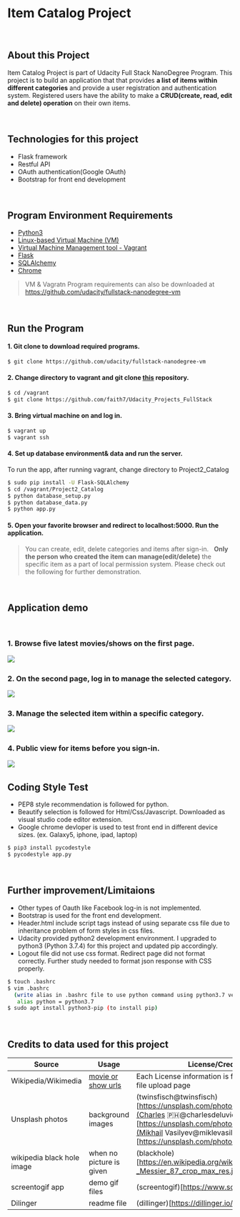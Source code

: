 # Item Catalog Project

&nbsp;
## About this Project
Item Catalog Project is part of Udacity Full Stack NanoDegree Program. 
This project is to build an application that  that provides **a list of items within different categories** and provide a user registration and authentication system. 
Registered users have the ability to make a **CRUD(create, read, edit and delete) operation** on their own items.

&nbsp;
## Technologies for this project 
  - Flask framework
  - Restful API
  - OAuth authentication(Google OAuth)
  - Bootstrap for front end development 

&nbsp;
## Program Environment Requirements 
  - [Python3](https://www.python.org/downloads/)
  - [Linux-based Virtual Machine (VM)](https://www.virtualbox.org/wiki/Download_Old_Builds) 
  - [Virtual Machine Management tool - Vagrant](https://www.vagrantup.com/downloads.html)
  - [Flask](https://pypi.org/project/Flask/)
  - [SQLAlchemy](https://pypi.org/project/Flask-SQLAlchemy)
  - [Chrome](https://www.google.com/chrome/?brand=CHBD&gclid=Cj0KCQjw5MLrBRClARIsAPG0WGzviTAg6Fa8-kxRQ3a6-ktgW-Ftjwzbe2WXAc-eofRSmF6MWQnMg8IaAmvDEALw_wcB&gclsrc=aw.ds)
  

> VM & Vagratn Program requirements can also be downloaded at 
https://github.com/udacity/fullstack-nanodegree-vm

&nbsp;
## Run the Program 
#### 1. Git clone to download required programs. 
``` sh
$ git clone https://github.com/udacity/fullstack-nanodegree-vm
```

#### 2. Change directory to vagrant and git clone [this](https://github.com/faith7/Udacity_Projects_FullStack) repository. 
```sh
$ cd /vagrant 
$ git clone https://github.com/faith7/Udacity_Projects_FullStack
```

#### 3. Bring virtual machine on and log in. 
```sh
$ vagrant up
$ vagrant ssh
```

#### 4. Set up database environment& data and run the server. 
To run the app, after running vagrant, change directory to Project2_Catalog
```sh
$ sudo pip install -U Flask-SQLAlchemy
$ cd /vagrant/Project2_Catalog
$ python database_setup.py 
$ python database_data.py
$ python app.py 
```

#### 5. Open your favorite browser and redirect to localhost:5000. Run the application. 
>You can create, edit, delete categories and items after sign-in. 
&nbsp;
>**Only the person who created the item can manage(edit/delete)** the specific item as a part of local permission system. 
Please check out the following for further demonstration.

&nbsp;
## Application demo 
&nbsp;
&nbsp;
&nbsp;
### 1. Browse five latest movies/shows on the first page.
![](https://github.com/faith7/Udacity_Projects_FullStack/blob/master/Project2_Catalog/result_view_gif/first_page.gif) 
&nbsp;
&nbsp;
&nbsp;
### 2. On the second page, log in to manage the selected category. 
![](https://github.com/faith7/Udacity_Projects_FullStack/blob/master/Project2_Catalog/result_view_gif/manage_category.gif)
&nbsp;
&nbsp;
&nbsp;
### 3. Manage the selected item within a specific category.
![](https://github.com/faith7/Udacity_Projects_FullStack/blob/master/Project2_Catalog/result_view_gif/manage_item.gif)
&nbsp;
&nbsp;
&nbsp;
### 4. Public view for items before you sign-in.
![](https://github.com/faith7/Udacity_Projects_FullStack/blob/master/Project2_Catalog/result_view_gif/item_publicpage.gif) 
&nbsp;
&nbsp;
&nbsp;
## Coding Style Test
 - PEP8 style recommendation is followed for python.
 - Beautify selection is followed for Html/Css/Javascript.
   Downloaded as visual studio code editor extension.
 - Google chrome devloper is used to test front end in different device sizes.
   (ex. Galaxy5, iphone, ipad, laptop)
 
```sh
$ pip3 install pycodestyle
$ pycodestyle app.py
```

&nbsp;
## Further improvement/Limitaions 
 - Other types of Oauth like Facebook log-in is not implemented.
&nbsp;
 - Bootstrap is used for the front end development. 
&nbsp;
 - Header.html include script tags instead of using separate css file due to  inheritance problem of form styles in css files.
&nbsp;
 - Udacity provided python2 development environment. 
   I upgraded to python3 (Python 3.7.4) for this project and  updated pip accordingly.
&nbsp;
- Logout file did not use css format. Redirect page did not format correctly. 
  Further study needed to format json response with CSS properly.
  
```sh
$ touch .bashrc
$ vim .bashrc 
  (write alias in .bashrc file to use python command using python3.7 version) 
   alias python = python3.7 
$ sudo apt install python3-pip (to install pip)
```

&nbsp;
## Credits to data used for this project 
| Source | Usage | License/Credits|
| ------ | ------ | ------ |
| Wikipedia/Wikimedia | [movie or show urls](https://github.com/faith7/Udacity_Projects_FullStack/blob/master/Project2_Catalog/database_data.py) | Each License information is found at wikimedia file upload page
|Unsplash photos  | background images |(twinsfisch@twinsfisch)[https://unsplash.com/photos/5tlxS_jlVGY],(Charles 🇵🇭@charlesdeluvio)[https://unsplash.com/photos/jtmwD4i4v1U],(Mikhail Vasilyev@miklevasilyev)[https://unsplash.com/photos/NodtnCsLdTE]|
| wikipedia black hole image| when no picture is given |(blackhole)[https://en.wikipedia.org/wiki/File:Black_hole_-_Messier_87_crop_max_res.jpg]| 
|screentogif app | demo gif files| (screentogif)[https://www.screentogif.com/] |
| Dilinger | readme file| (dillinger)[https://dillinger.io/]|
